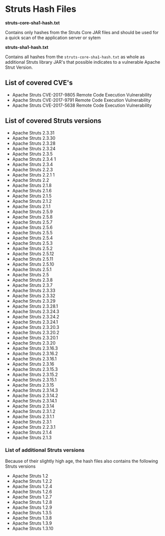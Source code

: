 # Struts Hash Files
**struts-core-sha1-hash.txt**

Contains only hashes from the Struts Core JAR files and should be used for
a quick scan of the application server or sytem

**struts-sha1-hash.txt**

Contains all hashes from the `struts-core-sha1-hash.txt` as whole as
additional Struts library JAR's that possible indicates to a vulnerable Apache
Strut Version.

## List of covered CVE's
* Apache Struts CVE-2017-9805 Remote Code Execution Vulnerability
* Apache Struts CVE-2017-9791 Remote Code Execution Vulnerability
* Apache Struts CVE-2017-5638 Remote Code Execution Vulnerability

## List of covered Struts versions
* Apache Struts 2.3.31
* Apache Struts 2.3.30
* Apache Struts 2.3.28
* Apache Struts 2.3.24
* Apache Struts 2.3.5
* Apache Struts 2.3.4 1
* Apache Struts 2.3.4
* Apache Struts 2.2.3
* Apache Struts 2.2.1 1
* Apache Struts 2.2
* Apache Struts 2.1.8
* Apache Struts 2.1.6
* Apache Struts 2.1.5
* Apache Struts 2.1.2
* Apache Struts 2.1.1
* Apache Struts 2.5.9
* Apache Struts 2.5.8
* Apache Struts 2.5.7
* Apache Struts 2.5.6
* Apache Struts 2.5.5
* Apache Struts 2.5.4
* Apache Struts 2.5.3
* Apache Struts 2.5.2
* Apache Struts 2.5.12
* Apache Struts 2.5.11
* Apache Struts 2.5.10
* Apache Struts 2.5.1
* Apache Struts 2.5
* Apache Struts 2.3.8
* Apache Struts 2.3.7
* Apache Struts 2.3.33
* Apache Struts 2.3.32
* Apache Struts 2.3.29
* Apache Struts 2.3.28.1
* Apache Struts 2.3.24.3
* Apache Struts 2.3.24.2
* Apache Struts 2.3.24.1
* Apache Struts 2.3.20.3
* Apache Struts 2.3.20.2
* Apache Struts 2.3.20.1
* Apache Struts 2.3.20
* Apache Struts 2.3.16.3
* Apache Struts 2.3.16.2
* Apache Struts 2.3.16.1
* Apache Struts 2.3.16
* Apache Struts 2.3.15.3
* Apache Struts 2.3.15.2
* Apache Struts 2.3.15.1
* Apache Struts 2.3.15
* Apache Struts 2.3.14.3
* Apache Struts 2.3.14.2
* Apache Struts 2.3.14.1
* Apache Struts 2.3.14
* Apache Struts 2.3.1.2
* Apache Struts 2.3.1.1
* Apache Struts 2.3.1
* Apache Struts 2.2.3.1
* Apache Struts 2.1.4
* Apache Struts 2.1.3

### List of additional Struts versions
Because of their slightly high age, the hash files also contains the following
Struts versions
* Apache Struts 1.2
* Apache Struts 1.2.2
* Apache Struts 1.2.4
* Apache Struts 1.2.6
* Apache Struts 1.2.7
* Apache Struts 1.2.8
* Apache Struts 1.2.9
* Apache Struts 1.3.5
* Apache Struts 1.3.8
* Apache Struts 1.3.9
* Apache Struts 1.3.10
